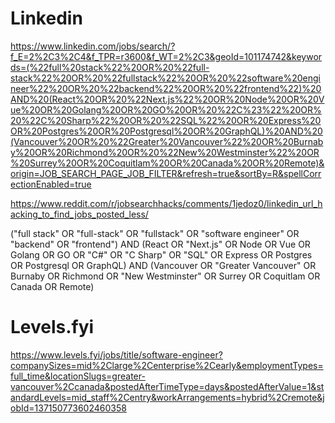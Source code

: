 # Linkedin

https://www.linkedin.com/jobs/search/?f_E=2%2C3%2C4&f_TPR=r3600&f_WT=2%2C3&geoId=101174742&keywords=(%22full%20stack%22%20OR%20%22full-stack%22%20OR%20%22fullstack%22%20OR%20%22software%20engineer%22%20OR%20%22backend%22%20OR%20%22frontend%22)%20AND%20(React%20OR%20%22Next.js%22%20OR%20Node%20OR%20Vue%20OR%20Golang%20OR%20GO%20OR%20%22C%23%22%20OR%20%22C%20Sharp%22%20OR%20%22SQL%22%20OR%20Express%20OR%20Postgres%20OR%20Postgresql%20OR%20GraphQL)%20AND%20(Vancouver%20OR%20%22Greater%20Vancouver%22%20OR%20Burnaby%20OR%20Richmond%20OR%20%22New%20Westminster%22%20OR%20Surrey%20OR%20Coquitlam%20OR%20Canada%20OR%20Remote)&origin=JOB_SEARCH_PAGE_JOB_FILTER&refresh=true&sortBy=R&spellCorrectionEnabled=true

https://www.reddit.com/r/jobsearchhacks/comments/1jedoz0/linkedin_url_hacking_to_find_jobs_posted_less/

("full stack" OR "full-stack" OR "fullstack" OR "software engineer" OR "backend" OR "frontend") AND
(React OR "Next.js" OR Node OR Vue OR Golang OR GO OR "C#" OR "C Sharp" OR "SQL" OR Express OR
Postgres OR Postgresql OR GraphQL) AND (Vancouver OR "Greater Vancouver" OR Burnaby OR Richmond OR
"New Westminster" OR Surrey OR Coquitlam OR Canada OR Remote)

# Levels.fyi

https://www.levels.fyi/jobs/title/software-engineer?companySizes=mid%2Clarge%2Centerprise%2Cearly&employmentTypes=full_time&locationSlugs=greater-vancouver%2Ccanada&postedAfterTimeType=days&postedAfterValue=1&standardLevels=mid_staff%2Centry&workArrangements=hybrid%2Cremote&jobId=137150773602460358
